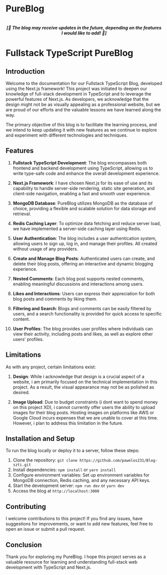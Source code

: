 # PureBlog

<p align='center'>
<br>
<i><b>[🚧 The blog may receive updates in the future, depending on the features I would like to add! 🚧]</b></i>
</p>

# Fullstack TypeScript PureBlog

## Introduction

Welcome to the documentation for our Fullstack TypeScript Blog, developed using the Next.js framework! This project was initiated to deepen our knowledge of full-stack development in TypeScript and to leverage the powerful features of Next.js. As developers, we acknowledge that the design might not be as visually appealing as a professional website, but we are proud of our efforts and the valuable lessons we have learned along the way.

The primary objective of this blog is to facilitate the learning process, and we intend to keep updating it with new features as we continue to explore and experiment with different technologies and techniques.

## Features

1. **Fullstack TypeScript Development**: The blog encompasses both frontend and backend development using TypeScript, allowing us to write type-safe code and enhance the overall development experience.

2. **Next.js Framework**: I have chosen Next.js for its ease of use and its capability to handle server-side rendering, static site generation, and client-side navigation, enabling a fast and smooth user experience.

3. **MongoDB Database**:  PureBlog utilizes MongoDB as the database of choice, providing a flexible and scalable solution for data storage and retrieval.

4. **Redis Caching Layer**: To optimize data fetching and reduce server load, we have implemented a server-side caching layer using Redis.

5. **User Authentication**: The blog includes a user authentication system, allowing users to sign up, log in, and manage their profiles. All created without usage of any providers.

6. **Create and Manage Blog Posts**: Authenticated users can create, and delete their blog posts, offering an interactive and dynamic blogging experience.

7. **Nested Comments**: Each blog post supports nested comments, enabling meaningful discussions and interactions among users.

8. **Likes and Interactions**: Users can express their appreciation for both blog posts and comments by liking them.

9. **Filtering and Search**: Blogs and comments can be easily filtered by users, and a search functionality is provided for quick access to specific content.

10. **User Profiles**: The blog provides user profiles where individuals can view their activity, including posts and likes, as well as explore other users' profiles.

## Limitations

As with any project, certain limitations exist:

1. **Design**: While i acknowledge that design is a crucial aspect of a website, i am primarily focused on the technical implementation in this project. As a result, the visual appearance may not be as polished as desired.

2. **Image Upload**: Due to budget constraints (i dont want to spend money on this project XD), i cannot currently offer users the ability to upload images for their blog posts. Hosting images on platforms like AWS or Google Cloud incurs expenses that we are unable to cover at this time. However, i plan to address this limitation in the future.

## Installation and Setup

To run the blog locally or deploy it to a server, follow these steps:

1. Clone the repository: `git clone https://github.com/pawelos231/Blog-szti.git`
2. Install dependencies: `npm install` or `yarn install`
3. Configure environment variables: Set up environment variables for MongoDB connection, Redis caching, and any necessary API keys.
4. Start the development server: `npm run dev` or `yarn dev`
5. Access the blog at `http://localhost:3000`

## Contributing

I welcome contributions to this project! If you find any issues, have suggestions for improvements, or want to add new features, feel free to open an issue or submit a pull request.

## Conclusion

Thank you for exploring my PureBlog. I hope this project serves as a valuable resource for learning and understanding full-stack web development with TypeScript and Next.js. 



